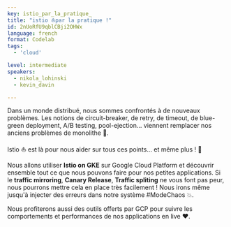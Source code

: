 ```yaml
---
key: istio_par_la_pratique_
title: "istio ⛵️par la pratique !"
id: 2nUoRfU9qblCBji2OHWx
language: french
format: Codelab
tags:
  - 'cloud'

level: intermediate
speakers:
  - nikola_lohinski
  - kevin_davin

---
```


Dans un monde distribué, nous sommes confrontés à de nouveaux problèmes. Les notions de circuit-breaker, de retry, de timeout, de blue-green deployment, A/B testing, pool-ejection… viennent remplacer nos anciens problèmes de monolithe 🙁.

Istio ⛵ est là pour nous aider sur tous ces points... et même plus ! 🥰

Nous allons utiliser **Istio on GKE** sur Google Cloud Platform et découvrir ensemble tout ce que nous pouvons faire pour nos petites applications. Si le **traffic mirroring**, **Canary Release**, **Traffic spliting** ne vous font pas peur, nous pourrons mettre cela en place très facilement ! Nous irons même jusqu'à injecter des erreurs dans notre système #ModeChaos 💥.

Nous profiterons aussi des outils offerts par GCP pour suivre les comportements et performances de nos applications en live ❤️.
